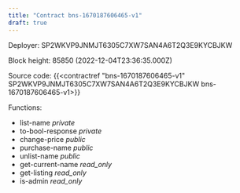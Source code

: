 ```yaml
---
title: "Contract bns-1670187606465-v1"
draft: true
---
```

Deployer: SP2WKVP9JNMJT6305C7XW7SAN4A6T2Q3E9KYCBJKW


 



Block height: 85850 (2022-12-04T23:36:35.000Z)

Source code: {{<contractref "bns-1670187606465-v1" SP2WKVP9JNMJT6305C7XW7SAN4A6T2Q3E9KYCBJKW bns-1670187606465-v1>}}

Functions:

* list-name _private_
* to-bool-response _private_
* change-price _public_
* purchase-name _public_
* unlist-name _public_
* get-current-name _read_only_
* get-listing _read_only_
* is-admin _read_only_
